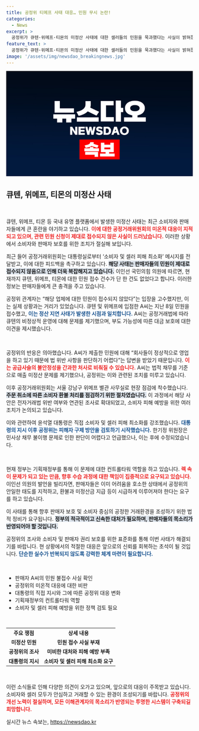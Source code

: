 ```yaml
---
title: 공정위 티메프 사태 대응… 민원 무시 논란!
categories:
  - News
excerpt: >
  공정위가 큐텐·위메프·티몬의 미정산 사태에 대한 셀러들의 민원을 묵과했다는 사실이 밝혀졌다. 대통령의 지시에 따라 피해 구제 방안을 검토 중인 공정위, 이제 무엇이 바뀔까? 클릭하여 자세히 확인해보세요!
feature_text: >
  공정위가 큐텐·위메프·티몬의 미정산 사태에 대한 셀러들의 민원을 묵과했다는 사실이 밝혀졌다. 대통령의 지시에 따라 피해 구제 방안을 검토 중인 공정위, 이제 무엇이 바뀔까? 클릭하여 자세히 확인해보세요!
image: '/assets/img/newsdao_breakingnews.jpg'
---
```


<p><img src="/assets/img/newsdao_breakingnews.jpg" alt="cryptoinkorea 속보" /></p>

<h2 data-ke-size="size26">큐텐, 위메프, 티몬의 미정산 사태</h2>

<p data-ke-size="size16">&nbsp;</p>

<p>큐텐, 위메프, 티몬 등 국내 유명 플랫폼에서 발생한 미정산 사태는 최근 소비자와 판매자들에게 큰 혼란을 야기하고 있습니다. <b><span style="color: #ee2323;">이에 대한 공정거래위원회의 미온적 대응이 지적되고 있으며, 관련 민원 신청이 제대로 접수되지 않은 사실이 드러났습니다.</span></b> 이러한 상황에서 소비자와 판매자 보호를 위한 조치가 절실해 보입니다.</p>

<p>최근 들어 공정거래위원회는 대통령실로부터 ‘소비자 및 셀러 피해 최소화’ 메시지를 전달받고, 이에 대한 피드백을 촉구하고 있습니다. <b><span style="background-color: #21538527;">해당 사태는 판매자들의 민원이 제대로 접수되지 않음으로 인해 더욱 복잡해지고 있습니다.</span></b> 이인선 국민의힘 의원에 따르면, 현재까지 큐텐, 위메프, 티몬에 대한 민원 접수 건수가 단 한 건도 없었다고 합니다. 이러한 정보는 판매자들에게 큰 충격을 주고 있습니다.</p>

<p>공정위 관계자는 “해당 업체에 대한 민원이 접수되지 않았다”는 입장을 고수했지만, 이는 실제 상황과는 거리가 있었습니다. 큐텐 및 위메프에 입점한 A씨는 지난 8일 민원을 접수했고, <b><span style="color: #1a5490;">이는 정산 지연 사태가 발생한 시점과 일치합니다.</span></b> A씨는 공정거래법에 따라 큐텐의 비정상적 운영에 대해 문제를 제기했으며, 부도 가능성에 따른 대금 보호에 대한 이견을 제시했습니다.</p>

<p data-ke-size="size16">&nbsp;</p>

<p>공정위의 반응은 의아했습니다. A씨가 제출한 민원에 대해 “회사들이 정상적으로 영업을 하고 있기 때문에 법 위반 사항을 판단하기 어렵다”는 답변을 받았기 때문입니다. <b><span style="color: #ee2323;">이는 공급사슬의 불안정성을 간과한 처사로 비춰질 수 있습니다.</span></b> A씨는 법적 채무를 기준으로 매출 미정산 문제를 제기했으나, 공정위는 이와 관련된 조치를 미루고 있습니다.</p>

<p>이후 공정거래위원회는 서울 강남구 위메프 별관 사무실로 현장 점검에 착수했습니다. <b><span style="background-color: #21538527;">주문 취소에 따른 소비자 환불 처리를 점검하기 위한 절차였습니다.</span></b> 이 과정에서 해당 사안은 전자거래법 위반 여부와 연관된 조사로 확대되었고, 소비자 피해 예방을 위한 여러 조치가 논의되고 있습니다. </p>

<p>이와 관련하여 윤석열 대통령은 직접 소비자 및 셀러 피해 최소화를 강조했습니다. <b><span style="color: #1a5490;">대통령의 지시 이후 공정위는 피해자 구제 방안을 검토하기 시작했습니다.</span></b> 한기정 위원장은 민사상 채무 불이행 문제로 인한 판단이 어렵다고 언급했으나, 이는 후에 수정되었습니다. </p>

<p data-ke-size="size16">&nbsp;</p>

<p>현재 정부는 기획재정부를 통해 이 문제에 대한 컨트롤타워 역할을 하고 있습니다. <b><span style="color: #ee2323;">렉 속이 문제가 되고 있는 만큼, 향후 수습 과정에 대한 책임이 집중적으로 요구되고 있습니다.</span></b> 이인선 의원의 발언을 빌리자면, 판매자들은 이미 어려움을 호소한 상태에서 공정위의 안일한 태도를 지적하고, 환불과 미정산금 지급 등이 시급하게 이루어져야 한다는 요구를 하고 있습니다.</p>

<p>이 사태를 통해 향후 판매자 보호 및 소비자 중심의 공정한 거래환경을 조성하기 위한 법적 정비가 요구됩니다. <b><span style="background-color: #21538527;">정부의 적극적이고 신속한 대처가 필요하며, 판매자들의 목소리가 반영되어야 할 것입니다.</span></b> </p>

<p>공정위의 조사와 소비자 및 판매자 권리 보호를 위한 표준화를 통해 이번 사태가 해결되기를 바랍니다. 현 상황에서의 적절한 대응은 앞으로의 신뢰를 회복하는 초석이 될 것입니다. <b><span style="color: #1a5490;">단순한 실수가 반복되지 않도록 강력한 체계 마련이 필요합니다.</span></b> </p>

<p data-ke-size="size16">&nbsp;</p> 

<ul>
    <li>판매자 A씨의 민원 불접수 사실 확인</li>
    <li>공정위의 미온적 대응에 대한 비판</li>
    <li>대통령의 직접 지시와 그에 따른 공정위 대응 변화</li>
    <li>기획재정부의 컨트롤타워 역할</li>
    <li>소비자 및 셀러 피해 예방을 위한 정책 검토 필요</li>
</ul>

<p data-ke-size="size16">&nbsp;</p>

<table>
    <tr>
        <td style="text-align: center; height: 17px;"><b>주요 쟁점</b></td>
        <td style="text-align: center; height: 17px;"><b>상세 내용</b></td>
    </tr>
    <tr>
        <td style="text-align: center; height: 17px;"><b>미정산 민원</b></td>
        <td style="text-align: center; height: 17px;"><b>민원 접수 사실 부재</b></td>
    </tr>
    <tr>
        <td style="text-align: center; height: 17px;"><b>공정위의 조사</b></td>
        <td style="text-align: center; height: 17px;"><b>미비한 대처와 피해 예방 부족</b></td>
    </tr>
    <tr>
        <td style="text-align: center; height: 17px;"><b>대통령의 지시</b></td>
        <td style="text-align: center; height: 17px;"><b>소비자 및 셀러 피해 최소화 요구</b></td>
    </tr>
</table>

<p data-ke-size="size16">&nbsp;</p>

<p>이런 소식들로 인해 다양한 의견이 오가고 있으며, 앞으로의 대응이 주목받고 있습니다. 소비자와 셀러 모두가 안심하고 거래할 수 있는 환경이 조성되기를 바랍니다. <b><span style="color: #ee2323;">공정위의 개선 노력이 절실하며, 모든 이해관계자의 목소리가 반영되는 투명한 시스템이 구축되길 희망합니다.</span></b></p>
실시간 뉴스 속보는, <a href="https://newsdao.kr" rel="dofollow">https://newsdao.kr</a>


